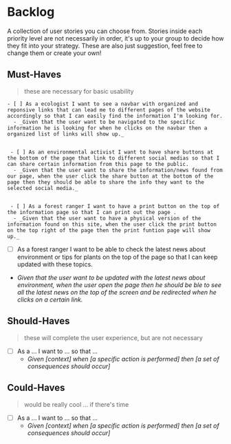 # Backlog

A collection of user stories you can choose from. Stories inside each priority
level are not necessarily in order, it's up to your group to decide how they fit
into your strategy. These are also just suggestion, feel free to change them or
create your own!

## Must-Haves

> these are necessary for basic usability

    - [ ] As a ecologist I want to see a navbar with organized and reponsive links that can lead me to different pages of the website accordingly so that I can easily find the information I'm looking for.
      - _Given that the user want to be navigated to the specific information he is looking for when he clicks on the navbar then a organized list of links will show up._


     - [ ] As an environmental activist I want to have share buttons at the bottom of the page that link to different social medias so that I can share certain information from this page to the public.
      - _Given that the user want to share the information/news found from our page, when the user click the share button at the bottom of the page then they should be able to share the info they want to the selected social media._


     - [ ] As a forest ranger I want to have a print button on the top of the information page so that I can print out the page .
      - _Given that the user want to have a physical version of the information found on this site, when the user click the print button on the top right of the page then the print funtion page will show up._

- [ ] As a forest ranger I want to be able to check the latest news about
      environment or tips for plants on the top of the page so that I can keep
      updated with these topics.
- _Given that the user want to be updated with the latest news about
  environment, when the user open the page then he should be ble to see all the
  latest news on the top of the screen and be redirected when he clicks on a
  certain link._

## Should-Haves

> these will complete the user experience, but are not necessary

- [ ] As a ... I want to ... so that ...
  - _Given [context] when [a specific action is performed] then [a set of
    consequences should occur]_

## Could-Haves

> would be really cool ... if there's time

- [ ] As a ... I want to ... so that ...
  - _Given [context] when [a specific action is performed] then [a set of
    consequences should occur]_
